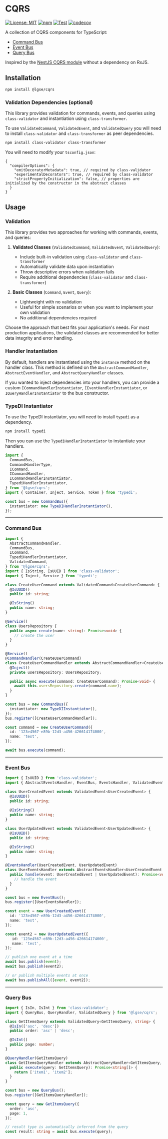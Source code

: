# CQRS

[![License: MIT](https://img.shields.io/badge/License-MIT-blue.svg)](https://github.com/lgse/cqrs/blob/main/LICENSE)
[![npm](https://img.shields.io/npm/v/@lgse/cqrs.svg)](https://www.npmjs.com/package/@lgse/cqrs)
[![Test](https://github.com/lgse/cqrs/actions/workflows/test.yaml/badge.svg)](https://github.com/lgse/cqrs/actions/workflows/test.yaml)
[![codecov](https://codecov.io/gh/lgse/cqrs/branch/main/graph/badge.svg)](https://codecov.io/gh/lgse/cqrs)

A collection of CQRS components for TypeScript:

- [Command Bus](#command-bus)
- [Event Bus](#event-bus)
- [Query Bus](#query-bus)

Inspired by the [NestJS CQRS module](https://github.com/nestjs/cqrs) without a dependency on RxJS.

## Installation

```bash
npm install @lgse/cqrs
```

### Validation Dependencies (optional)
This library provides validation for commands, events, and queries using `class-validator` and instantiation using `class-transformer`.

To use `ValidatedCommand`, `ValidatedEvent`, and `ValidatedQuery` you will need to install `class-validator` and `class-transformer` as peer dependencies.
```bash
npm install class-validator class-transformer
```

You will need to modify your `tsconfig.json`:

```json5
{
  "compilerOptions": {
    "emitDecoratorMetadata": true, // required by class-validator
    "experimentalDecorators": true, // required by class-validator
    "strictPropertyInitialization": false, // properties are initialized by the constructor in the abstract classes
  }
}
```

## Usage

### Validation

This library provides two approaches for working with commands, events, and queries:

1. **Validated Classes** (`ValidatedCommand`, `ValidatedEvent`, `ValidatedQuery`):
    - Include built-in validation using `class-validator` and `class-transformer`
    - Automatically validate data upon instantiation
    - Throw descriptive errors when validation fails
    - Require additional dependencies (`class-validator` and `class-transformer`)

2. **Basic Classes** (`Command`, `Event`, `Query`):
    - Lightweight with no validation
    - Useful for simple scenarios or when you want to implement your own validation
    - No additional dependencies required

Choose the approach that best fits your application's needs. For most production applications, the validated classes are recommended for better data integrity and error handling.

### Handler Instantiation

By default, handlers are instantiated using the `instance` method on the handler class. This method is defined on the `AbstractCommandHandler`, `AbstractEventHandler`, and `AbstractQueryHandler` classes.

If you wanted to inject dependencies into your handlers, you can provide a custom `ICommandHandlerInstantiator`, `IEventHandlerInstantiator`, or `IQueryHandlerInstantiator` to the bus constructor.


### TypeDI Instantiator
To use the TypeDI instantiator, you will need to install `typedi` as a dependency.
```bash
npm install typedi
```

Then you can use the `TypediHandlerInstantiator` to instantiate your handlers.
```ts
import {
  CommandBus,
  CommandHandlerType,
  ICommand,
  ICommandHandler,
  ICommandHandlerInstantiator,
  TypediHandlerInstantiator,
} from '@lgse/cqrs';
import { Container, Inject, Service, Token } from 'typedi';

const bus = new CommandBus({
  instantiator: new TypeDIHandlerInstantiator(),
});
```

---

### Command Bus

```ts
import {
  AbstractCommandHandler,
  CommandBus,
  ICommand,
  TypediHandlerInstantiator,
  ValidatedCommand,
} from '@lgse/cqrs';
import { IsString, IsUUID } from 'class-validator';
import { Inject, Service } from 'typedi';

class CreateUserCommand extends ValidatedCommand<CreateUserCommand> {
  @IsUUID()
  public id: string;

  @IsString()
  public name: string;
}

@Service()
class UsersRepository {
  public async create(name: string): Promise<void> {
    // create the user
  }
}

@Service()
@CommandHandler(CreateUserCommand)
class CreateUserCommandHandler extends AbstractCommandHandler<CreateUserCommand> {
  @Inject()
  private usersRepository: UsersRepository;

  public async execute(command: CreateUserCommand): Promise<void> {
    await this.usersRepository.create(command.name);
  }
}

const bus = new CommandBus({
  instantiator: new TypeDIInstantiator(),
});
bus.register([CreateUserCommandHandler]);

const command = new CreateUserCommand({
  id: '123e4567-e89b-12d3-a456-426614174000',
  name: 'test',
});

await bus.execute(command);
```

---

### Event Bus

```ts
import { IsUUID } from 'class-validator';
import { AbstractEventsHandler, EventBus, EventsHandler, ValidatedEvent } from '@lgse/cqrs';

class UserCreatedEvent extends ValidatedEvent<UserCreatedEvent> {
  @IsUUID()
  public id: string;
  
  @IsString()
  public name: string;
}

class UserUpdatedEvent extends ValidatedEvent<UserUpdatedEvent> {
  @IsUUID()
  public id: string;

  @IsString()
  public name: string;
}

@EventsHandler(UserCreatedEvent, UserUpdatedEvent)
class UserEventsHandler extends AbstractEventsHandler<UserCreatedEvent | UserUpdatedEvent> {
  public handle(event: UserCreatedEvent | UserUpdatedEvent): Promise<void> {
    // handle the event
  }
}

const bus = new EventBus();
bus.register([UserEventsHandler]);

const event = new UserCreatedEvent({
  id: '123e4567-e89b-12d3-a456-426614174000',
  name: 'test',
});

const event2 = new UserUpdatedEvent({
   id: '123e4567-e89b-12d3-a456-426614174000',
   name: 'test',
});

// publish one event at a time
await bus.publish(event);
await bus.publish(event2);

// or publish multiple events at once
await bus.publishAll([event, event2]);
```

---

### Query Bus

```ts
import { IsIn, IsInt } from 'class-validator';
import { QueryBus, QueryHandler, ValidatedQuery } from '@lgse/cqrs';

class GetItemsQuery extends ValidatedQuery<GetItemsQuery, string> {
  @IsIn(['asc', 'desc'])
  public order: 'asc' | 'desc';

  @IsInt()
  public page: number;
}

@QueryHandler(GetItemsQuery)
class GetItemsQueryHandler extends AbstractQueryHandler<GetItemsQuery, string[]> {
  public execute(query: GetItemsQuery): Promise<string[]> {
    return ['item1', 'item2'];
  }
}

const bus = new QueryBus();
bus.register([GetItemsQueryHandler]);

const query = new GetItemsQuery({
  order: 'asc',
  page: 1,
});

// result type is automatically inferred from the query
const result: string = await bus.execute(query);
```
